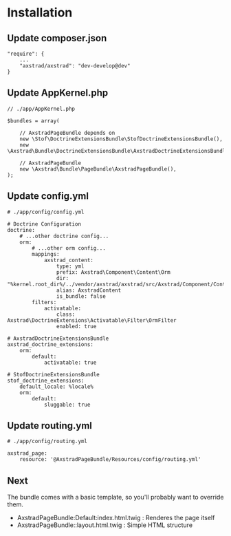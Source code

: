 # Installation

## Update composer.json
```
"require": {
    ...
    "axstrad/axstrad": "dev-develop@dev"
}
```

## Update AppKernel.php
```
// ./app/AppKernel.php

$bundles = array(

    // AxstradPageBundle depends on
    new \Stof\DoctrineExtensionsBundle\StofDoctrineExtensionsBundle(),
    new \Axstrad\Bundle\DoctrineExtensionsBundle\AxstradDoctrineExtensionsBundle(),

    // AxstradPageBundle
    new \Axstrad\Bundle\PageBundle\AxstradPageBundle(),
);
```

## Update config.yml
```
# ./app/config/config.yml

# Doctrine Configuration
doctrine:
    # ...other doctrine config...
    orm:
        # ...other orm config...
        mappings:
            axstrad_content:
                type: yml
                prefix: Axstrad\Component\Content\Orm
                dir: "%kernel.root_dir%/../vendor/axstrad/axstrad/src/Axstrad/Component/Content/config/Orm"
                alias: AxstradContent
                is_bundle: false
        filters:
            activatable:
                class: Axstrad\DoctrineExtensions\Activatable\Filter\OrmFilter
                enabled: true

# AxstradDoctrineExtensionsBundle
axstrad_doctrine_extensions:
    orm:
        default:
            activatable: true

# StofDoctrineExtensionsBundle
stof_doctrine_extensions:
    default_locale: %locale%
    orm:
        default:
            sluggable: true
```

## Update routing.yml
```
# ./app/config/routing.yml

axstrad_page:
    resource: '@AxstradPageBundle/Resources/config/routing.yml'
```

## Next
The bundle comes with a basic template, so you'll probably want to override them.

 * AxstradPageBundle:Default:index.html.twig : Renderes the page itself
 * AxstradPageBundle::layout.html.twig : Simple HTML structure
